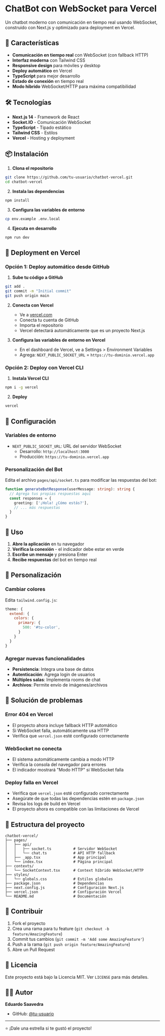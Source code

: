 # ChatBot con WebSocket para Vercel

Un chatbot moderno con comunicación en tiempo real usando WebSocket, construido con Next.js y optimizado para deployment en Vercel.

## 🚀 Características

- **Comunicación en tiempo real** con WebSocket (con fallback HTTP)
- **Interfaz moderna** con Tailwind CSS
- **Responsive design** para móviles y desktop
- **Deploy automático** en Vercel
- **TypeScript** para mejor desarrollo
- **Estado de conexión** en tiempo real
- **Modo híbrido** WebSocket/HTTP para máxima compatibilidad

## 🛠️ Tecnologías

- **Next.js 14** - Framework de React
- **Socket.IO** - Comunicación WebSocket
- **TypeScript** - Tipado estático
- **Tailwind CSS** - Estilos
- **Vercel** - Hosting y deployment

## 📦 Instalación

1. **Clona el repositorio**
```bash
git clone https://github.com/tu-usuario/chatbot-vercel.git
cd chatbot-vercel
```

2. **Instala las dependencias**
```bash
npm install
```

3. **Configura las variables de entorno**
```bash
cp env.example .env.local
```

4. **Ejecuta en desarrollo**
```bash
npm run dev
```

## 🚀 Deployment en Vercel

### Opción 1: Deploy automático desde GitHub

1. **Sube tu código a GitHub**
```bash
git add .
git commit -m "Initial commit"
git push origin main
```

2. **Conecta con Vercel**
   - Ve a [vercel.com](https://vercel.com)
   - Conecta tu cuenta de GitHub
   - Importa el repositorio
   - Vercel detectará automáticamente que es un proyecto Next.js

3. **Configura las variables de entorno en Vercel**
   - En el dashboard de Vercel, ve a Settings > Environment Variables
   - Agrega: `NEXT_PUBLIC_SOCKET_URL` = `https://tu-dominio.vercel.app`

### Opción 2: Deploy con Vercel CLI

1. **Instala Vercel CLI**
```bash
npm i -g vercel
```

2. **Deploy**
```bash
vercel
```

## 🔧 Configuración

### Variables de entorno

- `NEXT_PUBLIC_SOCKET_URL`: URL del servidor WebSocket
  - Desarrollo: `http://localhost:3000`
  - Producción: `https://tu-dominio.vercel.app`

### Personalización del Bot

Edita el archivo `pages/api/socket.ts` para modificar las respuestas del bot:

```typescript
function generateBotResponse(userMessage: string): string {
  // Agrega tus propias respuestas aquí
  const responses = {
    greeting: ['¡Hola! ¿Cómo estás?'],
    // ... más respuestas
  }
}
```

## 📱 Uso

1. **Abre la aplicación** en tu navegador
2. **Verifica la conexión** - el indicador debe estar en verde
3. **Escribe un mensaje** y presiona Enter
4. **Recibe respuestas** del bot en tiempo real

## 🎨 Personalización

### Cambiar colores
Edita `tailwind.config.js`:
```javascript
theme: {
  extend: {
    colors: {
      primary: {
        500: '#tu-color',
      }
    }
  }
}
```

### Agregar nuevas funcionalidades
- **Persistencia**: Integra una base de datos
- **Autenticación**: Agrega login de usuarios
- **Múltiples salas**: Implementa rooms de chat
- **Archivos**: Permite envío de imágenes/archivos

## 🐛 Solución de problemas

### Error 404 en Vercel
- El proyecto ahora incluye fallback HTTP automático
- Si WebSocket falla, automáticamente usa HTTP
- Verifica que `vercel.json` esté configurado correctamente

### WebSocket no conecta
- El sistema automáticamente cambia a modo HTTP
- Verifica la consola del navegador para errores
- El indicador mostrará "Modo HTTP" si WebSocket falla

### Deploy falla en Vercel
- Verifica que `vercel.json` esté configurado correctamente
- Asegúrate de que todas las dependencias estén en `package.json`
- Revisa los logs de build en Vercel
- El proyecto ahora es compatible con las limitaciones de Vercel

## 📄 Estructura del proyecto

```
chatbot-vercel/
├── pages/
│   ├── api/
│   │   ├── socket.ts          # Servidor WebSocket
│   │   └── chat.ts            # API HTTP fallback
│   ├── _app.tsx               # App principal
│   └── index.tsx              # Página principal
├── contexts/
│   └── SocketContext.tsx      # Context híbrido WebSocket/HTTP
├── styles/
│   └── globals.css            # Estilos globales
├── package.json               # Dependencias
├── next.config.js             # Configuración Next.js
├── vercel.json                # Configuración Vercel
└── README.md                  # Documentación
```

## 🤝 Contribuir

1. Fork el proyecto
2. Crea una rama para tu feature (`git checkout -b feature/AmazingFeature`)
3. Commit tus cambios (`git commit -m 'Add some AmazingFeature'`)
4. Push a la rama (`git push origin feature/AmazingFeature`)
5. Abre un Pull Request

## 📝 Licencia

Este proyecto está bajo la Licencia MIT. Ver `LICENSE` para más detalles.

## 👨‍💻 Autor

**Eduardo Saavedra**
- GitHub: [@tu-usuario](https://github.com/tu-usuario)

---

⭐ ¡Dale una estrella si te gustó el proyecto!
